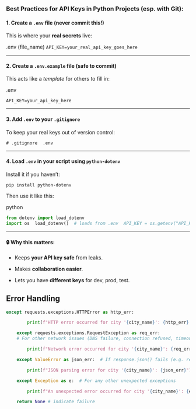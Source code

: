 ### **Best Practices for API Keys in Python Projects (esp. with Git):**

#### 1. **Create a `.env` file (never commit this!)**

This is where your **real secrets** live:

.env (file_name)
`API_KEY=your_real_api_key_goes_here`

---

#### 2. **Create a `.env.example` file (safe to commit)**

This acts like a _template_ for others to fill in:

.env

`API_KEY=your_api_key_here`

---

#### 3. **Add `.env` to your `.gitignore`**

To keep your real keys out of version control:

`# .gitignore 
	.env`

---

#### 4. **Load `.env` in your script using `python-dotenv`**

Install it if you haven’t:

`pip install python-dotenv`

Then use it like this:

python
```python
from dotenv import load_dotenv
import os  load_dotenv()  # loads from .env  API_KEY = os.getenv("API_KEY")  print(API_KEY)  # Use it in your requests
```

---
#### 🔒 Why this matters:

- Keeps **your API key safe** from leaks.
    
- Makes **collaboration easier**.
    
- Lets you have **different keys** for dev, prod, test.


## Error Handling

```python
except requests.exceptions.HTTPError as http_err:

        print(f"HTTP error occurred for city '{city_name}': {http_err} - Status code: {http_err.response.status_code}")

    except requests.exceptions.RequestException as req_err:  
    # For other network issues (DNS failure, connection refused, timeout)

        print(f"Network error occurred for city '{city_name}': {req_err}")

    except ValueError as json_err:  # If response.json() fails (e.g. response is not valid JSON)

        print(f"JSON parsing error for city '{city_name}': {json_err}")

    except Exception as e:  # For any other unexpected exceptions

        print(f"An unexpected error occurred for city '{city_name}': {e}")

    return None # indicate failure
```